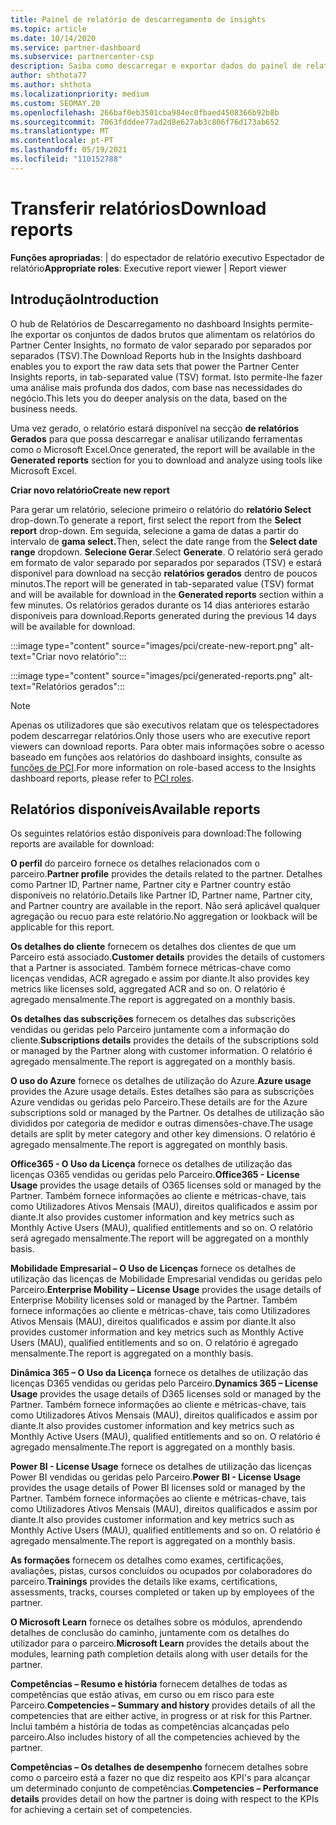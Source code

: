 ```yaml
---
title: Painel de relatório de descarregamento de insights
ms.topic: article
ms.date: 10/14/2020
ms.service: partner-dashboard
ms.subservice: partnercenter-csp
description: Saiba como descarregar e exportar dados do painel de relatórios unificado do Partner Center e dos relatórios partner Center Insights.
author: shthota77
ms.author: shthota
ms.localizationpriority: medium
ms.custom: SEOMAY.20
ms.openlocfilehash: 266baf0eb3501cba984ec0fbaed4508366b92b8b
ms.sourcegitcommit: 7063fdddee77ad2d8e627ab3c806f76d173ab652
ms.translationtype: MT
ms.contentlocale: pt-PT
ms.lasthandoff: 05/19/2021
ms.locfileid: "110152788"
---
```

# <a name="download-reports"></a><span data-ttu-id="02295-103">Transferir relatórios</span><span class="sxs-lookup"><span data-stu-id="02295-103">Download reports</span></span>

<span data-ttu-id="02295-104">**Funções apropriadas**: | do espectador de relatório executivo Espectador de relatório</span><span class="sxs-lookup"><span data-stu-id="02295-104">**Appropriate roles**: Executive report viewer | Report viewer</span></span>

## <a name="introduction"></a><span data-ttu-id="02295-105">Introdução</span><span class="sxs-lookup"><span data-stu-id="02295-105">Introduction</span></span>

<span data-ttu-id="02295-106">O hub de Relatórios de Descarregamento no dashboard Insights permite-lhe exportar os conjuntos de dados brutos que alimentam os relatórios do Partner Center Insights, no formato de valor separado por separados por separados (TSV).</span><span class="sxs-lookup"><span data-stu-id="02295-106">The Download Reports hub in the Insights dashboard enables you to export the raw data sets that power the Partner Center Insights reports, in tab-separated value (TSV) format.</span></span> <span data-ttu-id="02295-107">Isto permite-lhe fazer uma análise mais profunda dos dados, com base nas necessidades do negócio.</span><span class="sxs-lookup"><span data-stu-id="02295-107">This lets you do deeper analysis on the data, based on the business needs.</span></span>

<span data-ttu-id="02295-108">Uma vez gerado, o relatório estará disponível na secção **de relatórios Gerados** para que possa descarregar e analisar utilizando ferramentas como o Microsoft Excel.</span><span class="sxs-lookup"><span data-stu-id="02295-108">Once generated, the report  will be available in the **Generated reports** section for you to download and analyze using tools like Microsoft Excel.</span></span>

<span data-ttu-id="02295-109">**Criar novo relatório**</span><span class="sxs-lookup"><span data-stu-id="02295-109">**Create new report**</span></span>

<span data-ttu-id="02295-110">Para gerar um relatório, selecione primeiro o relatório do **relatório Select** drop-down.</span><span class="sxs-lookup"><span data-stu-id="02295-110">To generate a report, first select the report from the **Select report** drop-down.</span></span> <span data-ttu-id="02295-111">Em seguida, selecione a gama de datas a partir do intervalo de **gama select.**</span><span class="sxs-lookup"><span data-stu-id="02295-111">Then, select the date range from the **Select date range** dropdown.</span></span> <span data-ttu-id="02295-112">**Selecione Gerar**.</span><span class="sxs-lookup"><span data-stu-id="02295-112">Select **Generate**.</span></span> <span data-ttu-id="02295-113">O relatório será gerado em formato de valor separado por separados por separados (TSV) e estará disponível para download na secção **relatórios gerados** dentro de poucos minutos.</span><span class="sxs-lookup"><span data-stu-id="02295-113">The report will be generated in tab-separated value (TSV) format and will be available for download in the **Generated reports** section within a few minutes.</span></span> <span data-ttu-id="02295-114">Os relatórios gerados durante os 14 dias anteriores estarão disponíveis para download.</span><span class="sxs-lookup"><span data-stu-id="02295-114">Reports generated during the previous 14 days will be available for download.</span></span>

:::image type="content" source="images/pci/create-new-report.png" alt-text="Criar novo relatório":::

:::image type="content" source="images/pci/generated-reports.png" alt-text="Relatórios gerados":::

>[!NOTE] 
><span data-ttu-id="02295-117">Apenas os utilizadores que são executivos relatam que os telespectadores podem descarregar relatórios.</span><span class="sxs-lookup"><span data-stu-id="02295-117">Only those users who are executive report viewers can download reports.</span></span> <span data-ttu-id="02295-118">Para obter mais informações sobre o acesso baseado em funções aos relatórios do dashboard insights, consulte as [funções de PCI](pci-roles.md).</span><span class="sxs-lookup"><span data-stu-id="02295-118">For more information on role-based access to the Insights dashboard reports, please refer to [PCI roles](pci-roles.md).</span></span> 

## <a name="available-reports"></a><span data-ttu-id="02295-119">Relatórios disponíveis</span><span class="sxs-lookup"><span data-stu-id="02295-119">Available reports</span></span>

<span data-ttu-id="02295-120">Os seguintes relatórios estão disponíveis para download:</span><span class="sxs-lookup"><span data-stu-id="02295-120">The following reports are available for download:</span></span>

<span data-ttu-id="02295-121">**O perfil** do parceiro fornece os detalhes relacionados com o parceiro.</span><span class="sxs-lookup"><span data-stu-id="02295-121">**Partner profile** provides the details related to the partner.</span></span> <span data-ttu-id="02295-122">Detalhes como Partner ID, Partner name, Partner city e Partner country estão disponíveis no relatório.</span><span class="sxs-lookup"><span data-stu-id="02295-122">Details like Partner ID, Partner name, Partner city, and Partner country are available in the report.</span></span> <span data-ttu-id="02295-123">Não será aplicável qualquer agregação ou recuo para este relatório.</span><span class="sxs-lookup"><span data-stu-id="02295-123">No aggregation or lookback will be applicable for this report.</span></span>

<span data-ttu-id="02295-124">**Os detalhes do cliente** fornecem os detalhes dos clientes de que um Parceiro está associado.</span><span class="sxs-lookup"><span data-stu-id="02295-124">**Customer details** provides the details of customers that a Partner is associated.</span></span> <span data-ttu-id="02295-125">Também fornece métricas-chave como licenças vendidas, ACR agregado e assim por diante.</span><span class="sxs-lookup"><span data-stu-id="02295-125">It also provides key metrics like licenses sold, aggregated ACR and so on.</span></span> <span data-ttu-id="02295-126">O relatório é agregado mensalmente.</span><span class="sxs-lookup"><span data-stu-id="02295-126">The report is aggregated on a monthly basis.</span></span>

<span data-ttu-id="02295-127">**Os detalhes das subscrições** fornecem os detalhes das subscrições vendidas ou geridas pelo Parceiro juntamente com a informação do cliente.</span><span class="sxs-lookup"><span data-stu-id="02295-127">**Subscriptions details** provides the details of the subscriptions sold or managed by the Partner along with customer information.</span></span> <span data-ttu-id="02295-128">O relatório é agregado mensalmente.</span><span class="sxs-lookup"><span data-stu-id="02295-128">The report is aggregated on a monthly basis.</span></span>

<span data-ttu-id="02295-129">**O uso do Azure** fornece os detalhes de utilização do Azure.</span><span class="sxs-lookup"><span data-stu-id="02295-129">**Azure usage** provides the Azure usage details.</span></span> <span data-ttu-id="02295-130">Estes detalhes são para as subscrições Azure vendidas ou geridas pelo Parceiro.</span><span class="sxs-lookup"><span data-stu-id="02295-130">These details are for the Azure subscriptions sold or managed by the Partner.</span></span> <span data-ttu-id="02295-131">Os detalhes de utilização são divididos por categoria de medidor e outras dimensões-chave.</span><span class="sxs-lookup"><span data-stu-id="02295-131">The usage details are split by meter category and other key dimensions.</span></span> <span data-ttu-id="02295-132">O relatório é agregado mensalmente.</span><span class="sxs-lookup"><span data-stu-id="02295-132">The report is aggregated on monthly basis.</span></span>

<span data-ttu-id="02295-133">**Office365 - O Uso da Licença** fornece os detalhes de utilização das licenças O365 vendidas ou geridas pelo Parceiro.</span><span class="sxs-lookup"><span data-stu-id="02295-133">**Office365 - License Usage** provides the usage details of O365 licenses sold or managed by the Partner.</span></span> <span data-ttu-id="02295-134">Também fornece informações ao cliente e métricas-chave, tais como Utilizadores Ativos Mensais (MAU), direitos qualificados e assim por diante.</span><span class="sxs-lookup"><span data-stu-id="02295-134">It also provides customer information and key metrics such as Monthly Active Users (MAU), qualified entitlements and so on.</span></span> <span data-ttu-id="02295-135">O relatório será agregado mensalmente.</span><span class="sxs-lookup"><span data-stu-id="02295-135">The report will be aggregated on a monthly basis.</span></span>

<span data-ttu-id="02295-136">**Mobilidade Empresarial – O Uso de Licenças**  fornece os detalhes de utilização das licenças de Mobilidade Empresarial vendidas ou geridas pelo Parceiro.</span><span class="sxs-lookup"><span data-stu-id="02295-136">**Enterprise Mobility – License Usage**  provides the usage details of Enterprise Mobility licenses sold or managed by the Partner.</span></span> <span data-ttu-id="02295-137">Também fornece informações ao cliente e métricas-chave, tais como Utilizadores Ativos Mensais (MAU), direitos qualificados e assim por diante.</span><span class="sxs-lookup"><span data-stu-id="02295-137">It also provides customer information and key metrics such as Monthly Active Users (MAU), qualified entitlements and so on.</span></span> <span data-ttu-id="02295-138">O relatório é agregado mensalmente.</span><span class="sxs-lookup"><span data-stu-id="02295-138">The report is aggregated on a monthly basis.</span></span>

<span data-ttu-id="02295-139">**Dinâmica 365 – O Uso da Licença** fornece os detalhes de utilização das licenças D365 vendidas ou geridas pelo Parceiro.</span><span class="sxs-lookup"><span data-stu-id="02295-139">**Dynamics 365 – License Usage** provides the usage details of D365 licenses sold or managed by the Partner.</span></span> <span data-ttu-id="02295-140">Também fornece informações ao cliente e métricas-chave, tais como Utilizadores Ativos Mensais (MAU), direitos qualificados e assim por diante.</span><span class="sxs-lookup"><span data-stu-id="02295-140">It also provides customer information and key metrics such as Monthly Active Users (MAU), qualified entitlements and so on.</span></span> <span data-ttu-id="02295-141">O relatório é agregado mensalmente.</span><span class="sxs-lookup"><span data-stu-id="02295-141">The report is aggregated on a monthly basis.</span></span>

<span data-ttu-id="02295-142">**Power BI - License Usage** fornece os detalhes de utilização das licenças Power BI vendidas ou geridas pelo Parceiro.</span><span class="sxs-lookup"><span data-stu-id="02295-142">**Power BI - License Usage** provides the usage details of Power BI licenses sold or managed by the Partner.</span></span> <span data-ttu-id="02295-143">Também fornece informações ao cliente e métricas-chave, tais como Utilizadores Ativos Mensais (MAU), direitos qualificados e assim por diante.</span><span class="sxs-lookup"><span data-stu-id="02295-143">It also provides customer information and key metrics such as Monthly Active Users (MAU), qualified entitlements and so on.</span></span> <span data-ttu-id="02295-144">O relatório é agregado mensalmente.</span><span class="sxs-lookup"><span data-stu-id="02295-144">The report is aggregated on a monthly basis.</span></span>

<span data-ttu-id="02295-145">**As formações** fornecem os detalhes como exames, certificações, avaliações, pistas, cursos concluídos ou ocupados por colaboradores do parceiro.</span><span class="sxs-lookup"><span data-stu-id="02295-145">**Trainings** provides the details like exams, certifications, assessments, tracks, courses completed or taken up by employees of the partner.</span></span>

<span data-ttu-id="02295-146">**O Microsoft Learn** fornece os detalhes sobre os módulos, aprendendo detalhes de conclusão do caminho, juntamente com os detalhes do utilizador para o parceiro.</span><span class="sxs-lookup"><span data-stu-id="02295-146">**Microsoft Learn** provides the details about the modules, learning path completion details along with user details for the partner.</span></span>

<span data-ttu-id="02295-147">**Competências – Resumo e história** fornecem detalhes de todas as competências que estão ativas, em curso ou em risco para este Parceiro.</span><span class="sxs-lookup"><span data-stu-id="02295-147">**Competencies – Summary and history** provides details of all the competencies that are either active, in progress or at risk for this Partner.</span></span> <span data-ttu-id="02295-148">Inclui também a história de todas as competências alcançadas pelo parceiro.</span><span class="sxs-lookup"><span data-stu-id="02295-148">Also includes history of all the competencies achieved by the partner.</span></span>

<span data-ttu-id="02295-149">**Competências – Os detalhes de desempenho** fornecem detalhes sobre como o parceiro está a fazer no que diz respeito aos KPI's para alcançar um determinado conjunto de competências.</span><span class="sxs-lookup"><span data-stu-id="02295-149">**Competencies – Performance details** provides detail on how the partner is doing with respect to the KPIs for achieving a certain set of competencies.</span></span>

